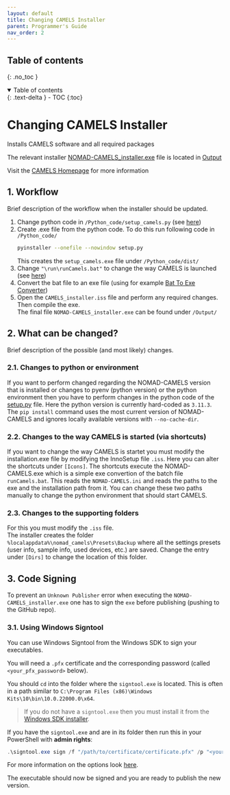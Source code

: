 ```yaml
---
layout: default
title: Changing CAMELS Installer
parent: Programmer's Guide
nav_order: 2
---
```


## Table of contents
{: .no_toc }

<details open markdown="block">
  <summary>
    Table of contents
  </summary>
  {: .text-delta }
- TOC
{:toc}
</details>

# Changing CAMELS Installer
Installs CAMELS software and all required packages

The relevant installer [NOMAD-CAMELS_installer.exe](/Output/NOMAD-CAMELS_installer.exe) 
file is located in [Output](/Output/)

Visit the [CAMELS Homepage](https://fau-lap.github.io/CAMELS/) for more information

## 1. Workflow
Brief description of the workflow when the installer should be updated.
1. Change python code in `/Python_code/setup_camels.py` (see [here](#21-changes-to-python-or-environment))
2. Create .exe file from the python code. To do this run following code in `/Python_code/`
    ```bash
    pyinstaller --onefile --nowindow setup.py
    ```
   This creates the `setup_camels.exe` file under `/Python_code/dist/`
3. Change `"\run\runCamels.bat"` to change the way CAMELS is launched (see [here](#22-changes-to-the-way-camels-is-started-via-shortcuts))
4. Convert the bat file to an exe file (using for example [Bat To Exe Converter](https://bat-to-exe-converter-x64.de.softonic.com/))
5. Open the `CAMELS_installer.iss` file and perform any required changes. Then compile the exe.\
The final file `NOMAD-CAMELS_installer.exe` can be found under `/Output/`


## 2. What can be changed?
Brief description of the possible (and most likely) changes.
### 2.1. Changes to python or environment
If you want to perform changed regarding the NOMAD-CAMELS version that is installed or 
changes to pyenv (python version) or the python environment then you have to perform 
changes in the python code of the [setup.py](/Python_code/setup_camels.py) file. Here the python version is currently hard-coded as `3.11.3`. The `pip install` command uses the most current version of NOMAD-CAMELS and ignores locally available versions with `--no-cache-dir`.
### 2.2. Changes to the way CAMELS is started (via shortcuts)
If you want to change the way CAMELS is startet you must modify the installation.exe file by modifying the InnoSetup file `.iss`. Here you can alter the shortcuts under `[Icons]`. 
The shortcuts execute the NOMAD-CAMELS.exe which is a simple exe convertion of the batch file `runCamels.bat`. This  reads  the `NOMAD-CAMELS.ini` and reads the paths to the exe and the installation path from it. You can change these two paths manually to change the python environment that should start CAMELS. 
### 2.3. Changes to the supporting folders
For this you must modify the `.iss` file.\
The installer creates the folder `%localappdata%\nomad_camels\Presets\Backup` where all the settings presets (user info, sample info, used devices, etc.) are saved. Change the entry under `[Dirs]` to change the location of this folder.
## 3. Code Signing
To prevent an `Unknown Publisher` error when executing the `NOMAD-CAMELS_installer.exe` one has to sign the `exe` before publishing (pushing to the GitHub repo).
### 3.1. Using Windows Signtool
You can use Windows Signtool from the Windows SDK to sign your executables. 

You will need a `.pfx` certificate and the corresponding password (called `<your_pfx_password>` below).

You should `cd` into the folder where the `signtool.exe` is located. This is often in a path similar to `C:\Program Files (x86)\Windows Kits\10\bin\10.0.22000.0\x64`. 
> If you do not have a `signtool.exe` then you must install it from the [Windows SDK installer](https://developer.microsoft.com/de-de/windows/downloads/windows-sdk/). 

If you have the `signtool.exe` and are in its folder then run this in your PowerShell with **admin rights**:

```powershell
.\signtool.exe sign /f "/path/to/certificate/certificate.pfx" /p "<your_pfx_password>" /fd sha256 /t http://timestamp.sectigo.com "/path/to/NOMAD-CAMELS/installer/NOMAD-CAMELS_installer.exe"
```

For more information on the options look [here](https://learn.microsoft.com/en-us/dotnet/framework/tools/signtool-exe#sign).

The executable should now be signed and you are ready to publish the new version.

